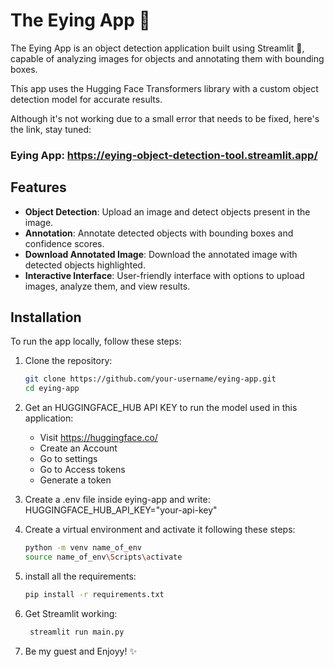 # The Eying App 👀

The Eying App is an object detection application built using Streamlit 🎪, capable of analyzing images for objects and annotating them with bounding boxes.

This app uses the Hugging Face Transformers library with a custom object detection model for accurate results.

Although it's not working due to a small error that needs to be fixed, here's the link, stay tuned:
### Eying App: https://eying-object-detection-tool.streamlit.app/

## Features

- **Object Detection**: Upload an image and detect objects present in the image.
- **Annotation**: Annotate detected objects with bounding boxes and confidence scores.
- **Download Annotated Image**: Download the annotated image with detected objects highlighted.
- **Interactive Interface**: User-friendly interface with options to upload images, analyze them, and view results.

## Installation

To run the app locally, follow these steps:

1. Clone the repository:
  
     ```bash
     git clone https://github.com/your-username/eying-app.git
     cd eying-app

2. Get an HUGGINGFACE_HUB API KEY to run the model used in this application:
     - Visit https://huggingface.co/
     - Create an Account
     - Go to settings
     - Go to Access tokens
     - Generate a token

4. Create a .env file inside eying-app and write:
      HUGGINGFACE_HUB_API_KEY="your-api-key"

5. Create a virtual environment and activate it following these steps:

     ```bash
     python -m venv name_of_env
     source name_of_env\Scripts\activate

6. install all the requirements:

    ```bash
    pip install -r requirements.txt

8. Get Streamlit working:

    ```bash
     streamlit run main.py

9. Be my guest and Enjoyy! ✨
